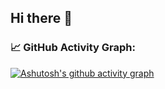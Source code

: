 ## Hi there 👋

### 📈 GitHub Activity Graph:
[![Ashutosh's github activity graph](https://github-readme-activity-graph.vercel.app/graph?username=Garuda-Ya&bg_color=e9d1ad&line=000000&color=8aa899&area=true&area_color=84908f)](https://github.com/ashutosh00710/github-readme-activity-graph)

